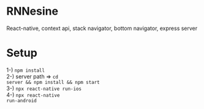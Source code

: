 # RNNesine
React-native, context api, stack navigator, bottom navigator, express server
# Setup
1-) <code>npm install</code><br/>
2-) server path => <code>cd server && npm install && npm start</code><br/>
3-) <code>npx react-native run-ios</code><br/>
4-) <code>npx react-native run-android</code>

